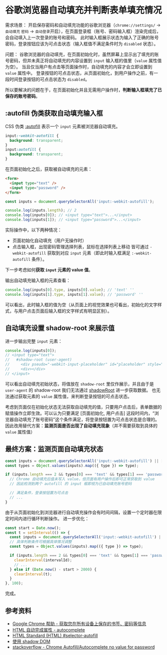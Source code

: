 # 谷歌浏览器自动填充并判断表单填充情况
需求场景：
开启保存密码和自动填充功能的谷歌浏览器（`chrome://settings/` -> `自动填充` `密码` -> `自动登录`开启），在页面登录框（账号、密码输入框）渲染完成后，会自动填入上一次登录的账号和密码。
此时输入框展示状态为输入了正确的账号密码，登录按钮应该为可点击状态（输入框值不满足条件时为 `disabled` 状态）。

问题：
谷歌浏览器的自动填充，在页面初始化时，虽然屏幕上显示出了填充的账号密码，但并未真正将自动填充的内容设置到 `input` 输入框的值里（`value` 属性值为空）。
当且仅当用户有点击等页面操作时，自动填充的内容才会立即设置到 `value` 属性中。
登录按钮的可点击状态，从页面初始化，到用户操作之前，有一段时间登录按钮的可点击状态为 `disabled`。

所以要解决的问题在于，在页面初始化并且无需用户操作时，**判断输入框填充了已保存的账号密码**。

## :autofill 伪类获取自动填充输入框
CSS 伪类 [:autofill](https://developer.mozilla.org/en-US/docs/Web/CSS/:autofill) 表示一个 `input` 元素被浏览器自动填充。

```css
input:-webkit-autofill {
  background: transparent;
}
input:autofill {
  background: transparent;
}
```

在页面初始化之后，获取被自动填充的元素：
```html
<form>
  <input type="text" />
  <input type="password" />
</form>
```

```javascript
const inputs = document.querySelectorAll('input:-webkit-autofill');

console.log(inputs.length); // 2
console.log(inputs[0]); // <input type="text">...</input>
console.log(inputs[1]); // <input type="password">...</input>
```

实际操作中，以下两种情况：
- 页面初始化自动填充（用户无操作时）
- 点击输入框，出现密码管理选择列表，鼠标在选择列表上移动
皆可通过 `-webkit-autofill` 获取到对应 `input` 元素（即此时输入框满足 `:-webkit-autofill` 条件）。

下一步考虑如何**获取 `input` 元素的 value 值**。

输出自动填充输入框的元素查看：
```javascript
console.log(inputs[0].type, inputs[0].value); // 'text' ''
console.log(inputs[1].type, inputs[1].value); // 'password' ''
```
可以看出，此时输入框的值为空（从页面上的视觉效果也可看出，初始化的文字样式，与用户点击页面后输入框的文字样式有明显区别）。

## 自动填充设置 shadow-root 来展示值
进一步输出完整 `input` 元素：
```javascript
console.log(inputs[0]);
// <input type="text">
//   #shadow-root (user-agent)
//     <div pseudo="-webkit-input-placeholder" id="placeholder" style="display: block !important;">15000000001</div>
//     <div></div>
// </input>
```
可以看出自动填充初始状态，将值放在 `shadow-root` 里仅作展示，并且由于是 `user-agent` 的 shadow-root 我们无法通过 [shadowRoot](https://developer.mozilla.org/zh-CN/docs/Web/API/Element/shadowRoot) 进一步获取数据。
也无法通过获取元素的 `value` 属性值，来判断登录按钮的可点击状态。

考虑到页面仅在初始化状态无法获取自动填充的值，只要用户点击后，表单数据的赋值操作立即生效。可以认为只要满足 [页面初始化, 用户点击] 这段时间内，“浏览器自动填充了账号密码”这个条件满足，将登录按钮置为可点击状态是合理的。
因此改用替代方案：**监测页面是否出现了自动填充现象**（并不需要获取到具体的 `value` 属性值）

## 最终方案：监测页面自动填充状态
```javascript
const inputs = document.querySelectorAll('input:-webkit-autofill') || [];
const types = Object.values(inputs).map(({ type }) => type);

if (inputs.length === 2 && types[0] === 'text' && types[1] === 'password') {
  // Chrome 自动填充后值未写入 value，但页面有用户操作后即可正常获取到 value
  // 因此检测到两个 autofill 的 input 框即视为已自动填充账号密码

  // 满足条件，登录按钮置为可点击
  // ...
}
```

由于从页面初始化到浏览器进行自动填充操作会有时间间隔，设置一个定时器在限定时间内进行循环判断操作。
进一步优化：
```javascript
const start = Date.now();
const t = setInterval(() => {
  const inputs = document.querySelectorAll('input:-webkit-autofill') || [];
  // 具体判断条件可根据具体情况调整
  const types = Object.values(inputs).map(({ type }) => type);

  if (inputs.length === 2 && types[0] === 'text' && types[1] === 'password') {
    clearInterval(intervalId);
    // ...
  } else if (Date.now() - start > 2000) {
    clearInterval(t);
  }
}, 100);
```

完成。

## 参考资料
* [Google Chrome 帮助 - 获取您在所有设备上保存的书签、密码等信息](https://support.google.com/chrome/answer/165139?visit_id=637033242431055702-1179168720&rd=1)
* [HTML 自动完成属性 - autocomplete](https://developer.mozilla.org/zh-CN/docs/Web/HTML/Attributes/autocomplete)
* [HTML Standard (HTML) #selector-autofill](https://html.spec.whatwg.org/multipage/semantics-other.html#selector-autofill)
* [使用 shadow DOM](https://developer.mozilla.org/zh-CN/docs/Web/Web_Components/Using_shadow_DOM)
* [stackoverflow - Chrome Autofill/Autocomplete no value for password](https://stackoverflow.com/questions/35049555/chrome-autofill-autocomplete-no-value-for-password)
